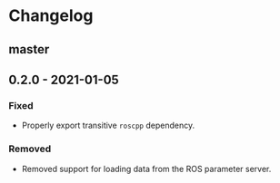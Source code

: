 # Changelog

## master

## 0.2.0 - 2021-01-05
### Fixed
- Properly export transitive `roscpp` dependency.
### Removed
- Removed support for loading data from the ROS parameter server.
